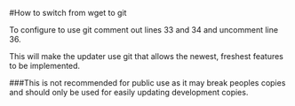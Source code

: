#How to switch from wget to git

To configure to use git comment out lines 33 and 34 and uncomment line 36.

This will make the updater use git that allows the newest, freshest features to be implemented.

###This is not recommended for public use as it may break peoples copies and should only be used for easily updating development copies.

